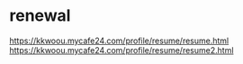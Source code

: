 # renewal
<!-- 🛠️이력서와 포트폴리오 리뉴얼 중입니다. -->

https://kkwoou.mycafe24.com/profile/resume/resume.html <br/>
https://kkwoou.mycafe24.com/profile/resume/resume2.html

